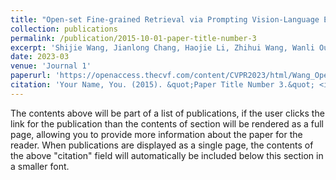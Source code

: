 ```yaml
---
title: "Open-set Fine-grained Retrieval via Prompting Vision-Language Evaluator"
collection: publications
permalink: /publication/2015-10-01-paper-title-number-3
excerpt: 'Shijie Wang, Jianlong Chang, Haojie Li, Zhihui Wang, Wanli Ouyang, Qi Tian'
date: 2023-03
venue: 'Journal 1'
paperurl: 'https://openaccess.thecvf.com/content/CVPR2023/html/Wang_Open-Set_Fine-Grained_Retrieval_via_Prompting_Vision-Language_Evaluator_CVPR_2023_paper.html'
citation: 'Your Name, You. (2015). &quot;Paper Title Number 3.&quot; <i>Journal 1</i>. 1(3).'
---
```


The contents above will be part of a list of publications, if the user clicks the link for the publication than the contents of section will be rendered as a full page, allowing you to provide more information about the paper for the reader. When publications are displayed as a single page, the contents of the above "citation" field will automatically be included below this section in a smaller font.
